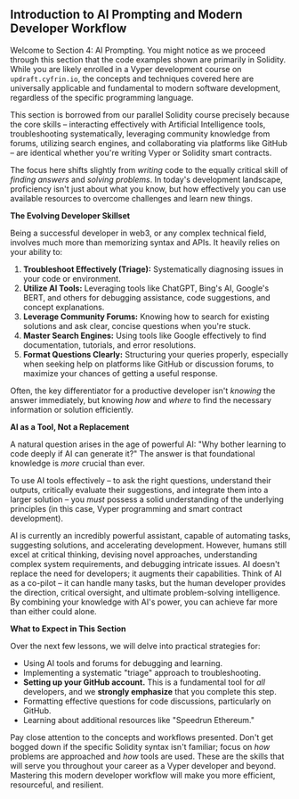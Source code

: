 ## Introduction to AI Prompting and Modern Developer Workflow

Welcome to Section 4: AI Prompting. You might notice as we proceed through this section that the code examples shown are primarily in Solidity. While you are likely enrolled in a Vyper development course on `updraft.cyfrin.io`, the concepts and techniques covered here are universally applicable and fundamental to modern software development, regardless of the specific programming language.

This section is borrowed from our parallel Solidity course precisely because the core skills – interacting effectively with Artificial Intelligence tools, troubleshooting systematically, leveraging community knowledge from forums, utilizing search engines, and collaborating via platforms like GitHub – are identical whether you're writing Vyper or Solidity smart contracts.

The focus here shifts slightly from *writing* code to the equally critical skill of *finding answers* and *solving problems*. In today's development landscape, proficiency isn't just about what you know, but how effectively you can use available resources to overcome challenges and learn new things.

**The Evolving Developer Skillset**

Being a successful developer in web3, or any complex technical field, involves much more than memorizing syntax and APIs. It heavily relies on your ability to:

1.  **Troubleshoot Effectively (Triage):** Systematically diagnosing issues in your code or environment.
2.  **Utilize AI Tools:** Leveraging tools like ChatGPT, Bing's AI, Google's BERT, and others for debugging assistance, code suggestions, and concept explanations.
3.  **Leverage Community Forums:** Knowing how to search for existing solutions and ask clear, concise questions when you're stuck.
4.  **Master Search Engines:** Using tools like Google effectively to find documentation, tutorials, and error resolutions.
5.  **Format Questions Clearly:** Structuring your queries properly, especially when seeking help on platforms like GitHub or discussion forums, to maximize your chances of getting a useful response.

Often, the key differentiator for a productive developer isn't *knowing* the answer immediately, but knowing *how* and *where* to find the necessary information or solution efficiently.

**AI as a Tool, Not a Replacement**

A natural question arises in the age of powerful AI: "Why bother learning to code deeply if AI can generate it?" The answer is that foundational knowledge is *more* crucial than ever.

To use AI tools effectively – to ask the right questions, understand their outputs, critically evaluate their suggestions, and integrate them into a larger solution – you *must* possess a solid understanding of the underlying principles (in this case, Vyper programming and smart contract development).

AI is currently an incredibly powerful assistant, capable of automating tasks, suggesting solutions, and accelerating development. However, humans still excel at critical thinking, devising novel approaches, understanding complex system requirements, and debugging intricate issues. AI doesn't replace the need for developers; it augments their capabilities. Think of AI as a co-pilot – it can handle many tasks, but the human developer provides the direction, critical oversight, and ultimate problem-solving intelligence. By combining your knowledge with AI's power, you can achieve far more than either could alone.

**What to Expect in This Section**

Over the next few lessons, we will delve into practical strategies for:

*   Using AI tools and forums for debugging and learning.
*   Implementing a systematic "triage" approach to troubleshooting.
*   **Setting up your GitHub account.** This is a fundamental tool for *all* developers, and we **strongly emphasize** that you complete this step.
*   Formatting effective questions for code discussions, particularly on GitHub.
*   Learning about additional resources like "Speedrun Ethereum."

Pay close attention to the concepts and workflows presented. Don't get bogged down if the specific Solidity syntax isn't familiar; focus on *how* problems are approached and *how* tools are used. These are the skills that will serve you throughout your career as a Vyper developer and beyond. Mastering this modern developer workflow will make you more efficient, resourceful, and resilient.
